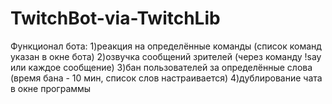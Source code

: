 # TwitchBot-via-TwitchLib
Функционал бота:
1)реакция на определённые команды (список команд указан в окне бота)
2)озвучка сообщений зрителей (через команду !say или каждое сообщение)
3)бан пользователей за определённые слова (время бана - 10 мин, список слов настраивается)
4)дублирование чата в окне программы
